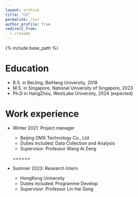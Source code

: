 ```yaml
---
layout: archive
title: "CV"
permalink: /cv/
author_profile: true
redirect_from:
  - /resume
---
```


{% include base_path %}

Education
======
* B.S. in BeiJing, BeiHang University, 2018
* M.S. in Singapore, National University of Singapore, 2023
* Ph.D in HangZhou, WestLake University, 2024 (expected)

Work experience
======
* Winter 2021: Project manager
  * Beijing DMX Technology Co., Ltd
  * Duties included: Data Collection and Analysis
  * Supervisor: Professor Wang Ai Zeng

  ======
* Summer 2023: Research Intern
  * HongKong University
  * Duties included: Programme Develop
  * Supervisor: Professor Lin Hai Song

